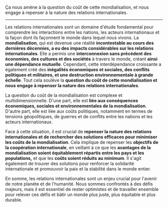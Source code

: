 Ça nous amène à la question du coût de cette mondialisation, et nous engage à repenser à la nature des relations internationales.

---
Les relations internationales sont un domaine d'étude fondamental pour comprendre les interactions entre les nations, les acteurs internationaux et la façon dont ils façonnent le monde dans lequel nous vivons. La **mondialisation**, qui est devenue une réalité **incontestable au cours des dernières décennies, a eu des impacts considérables sur les relations internationales**. Elle a permis une **interconnexion sans précédent des économies, des cultures et des sociétés** à travers le monde, créant **ainsi une dépendance mutuelle**. Cependant, cette interdépendance croissante a également créé des **inégalités économiques et sociales, des conflits politiques et militaires, et une destruction environnementale à grande échelle**. Tout cela soulève la **question du coût de cette mondialisation et nous engage à repenser la nature des relations internationales**.

La question du coût de la mondialisation est complexe et multidimensionnelle. D'une part, elle est **liée aux conséquences économiques, sociales et environnementales de la mondialisation**. D'autre part, elle est liée aux coûts politiques, notamment en termes de tensions géopolitiques, de guerres et de conflits entre les nations et les acteurs internationaux.

Face à cette situation, il est crucial de **repenser la nature des relations internationales et de rechercher des solutions efficaces pour minimiser les coûts de la mondialisation**. Cela implique de repenser les **objectifs de la coopération internationale**, en veillant à ce que les **avantages de la mondialisation soient équitablement répartis entre les pays et les populations,** et que les **coûts soient réduits au minimum**. Il s'agit également de trouver des solutions pour renforcer la solidarité internationale et promouvoir la paix et la stabilité dans le monde entier.

En somme, les relations internationales sont un enjeu crucial pour l'avenir de notre planète et de l'humanité. Nous sommes confrontés à des défis majeurs, mais il est essentiel de rester optimistes et de travailler ensemble pour relever ces défis et bâtir un monde plus juste, plus équitable et plus durable.